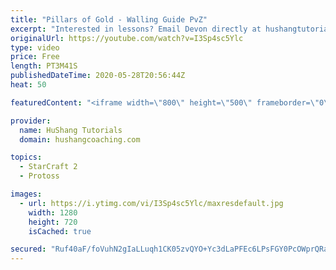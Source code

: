 ```yaml
---
title: "Pillars of Gold - Walling Guide PvZ"
excerpt: "Interested in lessons? Email Devon directly at hushangtutorials@outlook.com ------------------------------------------------------------------------------------------------------- Want to support HuShang Tutorials directly? Patreon is a website where you can contribute a monthly donation that will help"
originalUrl: https://youtube.com/watch?v=I3Sp4sc5Ylc
type: video
price: Free
length: PT3M41S
publishedDateTime: 2020-05-28T20:56:44Z
heat: 50

featuredContent: "<iframe width=\"800\" height=\"500\" frameborder=\"0\" src=\"https://www.youtube.com/embed/I3Sp4sc5Ylc\" allow=\"accelerometer; autoplay; encrypted-media; gyroscope; picture-in-picture\" allowfullscreen></iframe>"

provider:
  name: HuShang Tutorials
  domain: hushangcoaching.com

topics:
  - StarCraft 2
  - Protoss

images:
  - url: https://i.ytimg.com/vi/I3Sp4sc5Ylc/maxresdefault.jpg
    width: 1280
    height: 720
    isCached: true

secured: "Ruf40aF/foVuhN2gIaLLuqh1CK05zvQYO+Yc3dLaPFEc6LPsFGY0PcOWprQRaVD/e/Q/h70WSDCPzT40WuCgnJ5fsNslmszafXrYhvpDnPMmJNIJpjrJD+fWhmwwYqHsul+DZH1UJJazEyN5gZEU4elrKQRZ9DCZGqwW8fzmyDNeepW37eBbRsYEy2ZelS4kq2OwmuJ9uh7sJ0QV69IjPjjkT119O861YWmKnMNXbWGp65S9GbChVxdgzDCRClytVc9FeTlw1O9KBlUF6sCZSFX7p3KwrYJFimDKeRCGeUurZHEya14fIC+yPf4PrAsC/6t5fILpLH6FQZ0OoXsTBwjSpPXA5R7Um/lmT3nmuj8uoLDjFYmQjxKkH3Fe1rUYaBlLtkDxDyq+WEQhmp7+teg2DZs9nI3GBlubpTSVI6w=;5AS9CMTRihHleTVPxO4ERA=="
---
```


